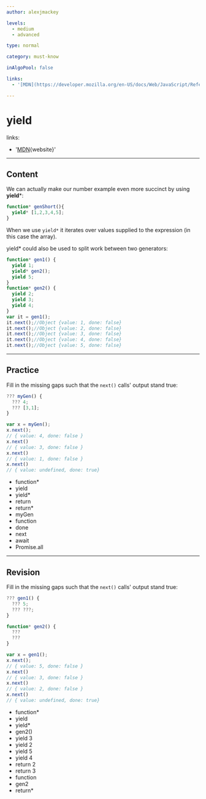 ```yaml
---
author: alexjmackey

levels:
  - medium
  - advanced

type: normal

category: must-know

inAlgoPool: false

links:
  - '[MDN](https://developer.mozilla.org/en-US/docs/Web/JavaScript/Reference/Operators/yield#Examples){website}'

---
```

# yield

links:

  - '[MDN](https://developer.mozilla.org/en-US/docs/Web/JavaScript/Reference/Operators/yield#Examples){website}'
  
---
## Content

We can actually make our number example even more succinct by using **yield***:

```javascript
function* genShort(){
  yield* [1,2,3,4,5];
}
```

When we use `yield*` it iterates over values supplied to the expression (in this case the array).

yield* could also be used to split work between two generators:

```javascript
function* gen1() {
  yield 1;
  yield* gen2();
  yield 5;
}
function* gen2() {
  yield 2;
  yield 3;
  yield 4;
}
var it = gen1();
it.next();//Object {value: 1, done: false}
it.next();//Object {value: 2, done: false}
it.next();//Object {value: 3, done: false}
it.next();//Object {value: 4, done: false}
it.next();//Object {value: 5, done: false}
```

---
## Practice

Fill in the missing gaps such that the `next()` calls' output stand true:

```javascript
??? myGen() {
  ??? 4;
  ??? [3,1];
}

var x = myGen();
x.next();
// { value: 4, done: false }
x.next()
// { value: 3, done: false }
x.next()
// { value: 1, done: false }
x.next()
// { value: undefined, done: true}
```

* function*
* yield
* yield*
* return
* return*
* myGen
* function
* done
* next
* await
* Promise.all

---
## Revision

Fill in the missing gaps such that the `next()` calls' output stand true:

```javascript
??? gen1() {
  ??? 5;
  ??? ???;
}

function* gen2() {
  ???
  ???
}

var x = gen1();
x.next();
// { value: 5, done: false }
x.next()
// { value: 3, done: false }
x.next()
// { value: 2, done: false }
x.next()
// { value: undefined, done: true}
```

* function*
* yield
* yield*
* gen2()
* yield 3
* yield 2
* yield 5
* yield 4
* return 2
* return 3
* function
* gen2
* return*